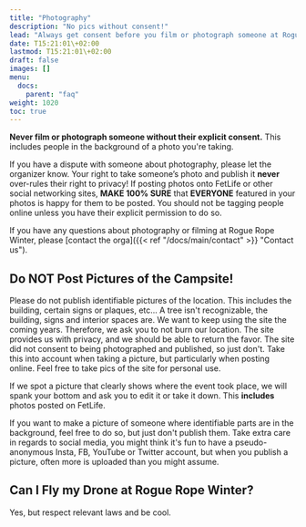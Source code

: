 ```yaml
---
title: "Photography"
description: "No pics without consent!"
lead: "Always get consent before you film or photograph someone at Rogue Rope Winter."
date: T15:21:01\+02:00
lastmod: T15:21:01\+02:00
draft: false
images: []
menu: 
  docs:
    parent: "faq"
weight: 1020
toc: true
---
```


**Never film or photograph someone without their explicit consent.** This includes people in the background of a photo you're taking.

If you have a dispute with someone about photography, please let the organizer know. Your right to take someone’s photo and publish it **never** over-rules their right to privacy! If posting photos onto FetLife or other social networking sites, **MAKE 100% SURE** that **EVERYONE** featured in your photos is happy for them to be posted. You should not be tagging people online unless you have their explicit permission to do so.

If you have any questions about photography or filming at Rogue Rope Winter, please [contact the orga]({{< ref "/docs/main/contact" >}} "Contact us").

## Do NOT Post Pictures of the Campsite!

Please do not publish identifiable pictures of the location. This includes the building, certain signs or plaques, etc... A tree isn't recognizable, the building, signs and interior spaces are. 
We want to keep using the site the coming years. Therefore, we ask you to not burn our location. The site provides us with privacy, and we should be able to return the favor. The site did not consent to being photographed and published, so just don't.  Take this into account when taking a picture, but particularly when posting online. Feel free to take pics of the site for personal use.

If we spot a picture that clearly shows where the event took place, we will spank your bottom and ask you to edit it or take it down. This **includes** photos posted on FetLife.

If you want to make a picture of someone where identifiable parts are in the background, feel free to do so, but just don't publish them. Take extra care in regards to social media, you might think it's fun to have a pseudo-anonymous Insta, FB, YouTube or Twitter account, but when you publish a picture, often more is uploaded than you might assume.

## Can I Fly my Drone at Rogue Rope Winter?

Yes, but respect relevant laws and be cool.
